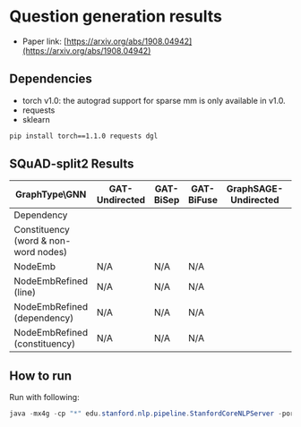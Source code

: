 Question generation results
============

- Paper link: [https://arxiv.org/abs/1908.04942](https://arxiv.org/abs/1908.04942)


Dependencies
------------
- torch v1.0: the autograd support for sparse mm is only available in v1.0.
- requests
- sklearn

```bash
pip install torch==1.1.0 requests dgl
```



SQuAD-split2 Results
-------

| GraphType\GNN  |  GAT-Undirected   |  GAT-BiSep    | GAT-BiFuse   | GraphSAGE-Undirected   |  GraphSAGE-BiSep    | GraphSAGE-BiFuse   |  GGNN-Undirected   |  GGNN-BiSep    | GGNN-BiFuse   | 
| ------------- |  -------------| ------------- |  -------------|  ------------- | ------------- |  -------------| ------------- | -------------  | ------------- |  
| Dependency     |  |   |  | | |    |  |  |   |
| Constituency (word & non-word nodes) |  |  | |  | |  | ||   |
| NodeEmb | N/A  | N/A | N/A | | - | -  |  | - |  - |
| NodeEmbRefined (line) | N/A  | N/A | N/A |  |- |   -|  | - | -  |
| NodeEmbRefined (dependency) | N/A  | N/A | N/A | |- |   -|  | - | -  |
| NodeEmbRefined (constituency) | N/A  | N/A | N/A |  |- |   -|  | - | -  |






How to run
----------

Run with following:

```java
java -mx4g -cp "*" edu.stanford.nlp.pipeline.StanfordCoreNLPServer -port 9000 -timeout 15000
```




